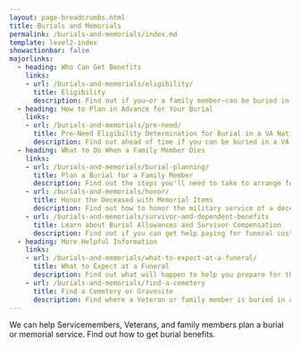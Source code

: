 ```yaml
---
layout: page-breadcrumbs.html
title: Burials and Memorials
permalink: /burials-and-memorials/index.md
template: level2-index
showactionbar: false
majorlinks:
  - heading: Who Can Get Benefits
    links:
    - url: /burials-and-memorials/eligibility/
      title: Eligibility
      description: Find out if you—or a family member—can be buried in a VA national cemetery or get other burial honors.
  - heading: How to Plan in Advance for Your Burial
    links:
    - url: /burials-and-memorials/pre-need/
      title: Pre-Need Eligibility Determination for Burial in a VA National Cemetery
      description: Find out ahead of time if you can be buried in a VA national cemetery—and make the process of planning your burial easier for your family members in the event of your death. 
  - heading: What to Do When a Family Member Dies
    links:
    - url: /burials-and-memorials/burial-planning/
      title: Plan a Burial for a Family Member
      description: Find out the steps you'll need to take to arrange for a family member's burial.
    - url: /burials-and-memorials/honor/
      title: Honor the Deceased with Memorial Items
      description: Find out how to honor the military service of a deceased Servicemember or Veteran with memorial items such as a headstone, medallion, flag, or Presidential Memorial Certificate. Spouses and other family members may qualify for certain memorial items as well.
    - url: /burials-and-memorials/survivor-and-dependent-benefits
      title: Learn about Burial Allowances and Survivor Compensation
      description: Find out if you can get help paying for funeral costs or other tax-free monetary benefits.
  - heading: More Helpful Information
    links:
    - url: /burials-and-memorials/what-to-expect-at-a-funeral/
      title: What to Expect at a Funeral
      description: Find out what will happen to help you prepare for this day.
    - url: /burials-and-memorials/find-a-cemetery
      title: Find a Cemetery or Gravesite 
      description: Find where a Veteran or family member is buried in a national, state, tribal, military, or Department of the Interior cemetery.
---
```


<div class="va-introtext">

We can help Servicemembers, Veterans, and family members plan a burial or memorial service. Find out how to get burial benefits.

</div>
